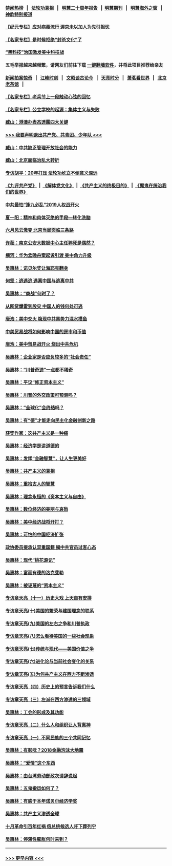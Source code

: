 #### [禁闻热榜](热点新闻.md?=0)  &nbsp;&nbsp;|&nbsp;&nbsp; [法轮功真相](https://github.com/gfw-breaker/truth/blob/master/README.md?=0) &nbsp;&nbsp;|&nbsp;&nbsp; [明慧二十周年报告](https://github.com/gfw-breaker/mh-reports/blob/master/README.md?=0) &nbsp;&nbsp;|&nbsp;&nbsp;[明慧期刊](https://github.com/gfw-breaker/mh-qikan) &nbsp;&nbsp;|&nbsp;&nbsp; [明慧海外之窗](https://github.com/gfw-breaker/mh-news/blob/master/README.md?=0) &nbsp;&nbsp;|&nbsp;&nbsp; [神韵特别报道](https://github.com/gfw-breaker/mh-news/blob/master/shenyun.md?=0)
#### [【纪元专栏】应对病毒流行 渥京未以加人为先引担忧](../pages/nsc423/n11875714.md?t=02261802) 
#### [【名家专栏】是时候拒绝“封杀文化”了](../pages/nsc423/n11814093.md?t=02261802) 
#### [“黑科技”治国激发美中科技战](../pages/nsc423/n11638056.md?t=02261802) 
#### 五毛举报越来越频繁，请网友们前往下载 [一键翻墙软件](https://github.com/gfw-breaker/ssr-accounts)，并将此项目推荐给亲友
#### [新闻拍案惊奇](https://github.com/gfw-breaker/banned-news/blob/master/pages/link4.md) &nbsp;&nbsp;|&nbsp;&nbsp; [江峰时刻](https://github.com/gfw-breaker/banned-news/blob/master/pages/link4.md) &nbsp;&nbsp;|&nbsp;&nbsp; [文昭谈古论今](https://github.com/gfw-breaker/banned-news/blob/master/pages/link4.md) &nbsp;&nbsp;|&nbsp;&nbsp; [天亮时分](https://github.com/gfw-breaker/banned-news/blob/master/pages/link4.md) &nbsp;&nbsp;|&nbsp;&nbsp; [萧茗看世界](https://github.com/gfw-breaker/banned-news/blob/master/pages/link4.md) &nbsp;&nbsp;|&nbsp;&nbsp; [北京老茶馆](https://github.com/gfw-breaker/banned-news/blob/master/pages/link4.md) &nbsp;&nbsp;|&nbsp;&nbsp; 
#### [【名家专栏】老兵节上一段触动心弦的回忆](../pages/nsc423/n11646016.md?t=02261802) 
#### [【名家专栏】公立学校的起源：集体主义与失败](../pages/nsc423/n11601833.md?t=02261802) 
#### [臧山：港澳办表态透露四大关键](../pages/nsc423/n11421628.md?t=02261802) 
#### [>>> 我要声明退出共产党、共青团、少年队 <<<](https://github.com/begood0513/goodnews/blob/master/quit/letter.md) 
#### [臧山：中共缺乏管理开放社会的能力](../pages/nsc423/n11407457.md?t=02261802) 
#### [臧山：北京面临治乱大转折](../pages/nsc423/n11406895.md?t=02261802) 
#### [专访胡平：20年打压 法轮功屹立不倒意义深远](../pages/nsc423/n11398800.md?t=02261802) 
#### [《九评共产党》](https://github.com/begood0513/9ping.md/blob/master/README.md) &nbsp;|&nbsp; [《解体党文化》](../../../../jtdwh.md/blob/master/README.md)  &nbsp;|&nbsp; [《共产主义的终极目的》](../../../../gczydzjmd.md/blob/master/README.md) &nbsp;|&nbsp; [《魔鬼在统治我们的世界》](../../../../mgztzwmdsj.md/blob/master/README.md) 
#### [中共最怕“逢九必乱”2019人权战开火](../pages/nsc423/n11385248.md?t=02261802) 
#### [夏一阳：精神和肉体灭绝的手段—转化洗脑](../pages/nsc423/n11368250.md?t=02261802) 
#### [六月风云激变 北京当局面临三条路](../pages/nsc423/n11313668.md?t=02261802) 
#### [许茹：南京公安大数据中心主任猝死是偶然？](../pages/nsc423/n11064744.md?t=02261802) 
#### [横河：华为孟晚舟案起诉引渡 美中角力升级](../pages/nsc423/n11027230.md?t=02261802) 
#### [吴惠林：诺贝尔奖让海耶克翻身](../pages/nsc423/n10890049.md?t=02261802) 
#### [何坚：逃逃逃 逃离中国与逃离中共](../pages/nsc423/n10592891.md?t=02261802) 
#### [吴惠林：“商战”何时了？](../pages/nsc423/n10573558.md?t=02261802) 
#### [从网贷爆雷到股灾 中国人的钱何处可逃](../pages/nsc423/n10572800.md?t=02261802) 
#### [唐浩：美中交火 隐现中共黑势力混水摸鱼](../pages/nsc423/n10544040.md?t=02261802) 
#### [中美贸易战将如何影响中国的房市和币值](../pages/nsc423/n10543697.md?t=02261802) 
#### [唐浩：美中贸易战开火 烧出中共危机](../pages/nsc423/n10540126.md?t=02261802) 
#### [吴惠林：企业家是否应负较多的“社会责任”](../pages/nsc423/n10535022.md?t=02261802) 
#### [吴惠林：“川普奇迹”一点都不稀奇](../pages/nsc423/n10512808.md?t=02261802) 
#### [吴惠林：平议“修正资本主义”](../pages/nsc423/n10495724.md?t=02261802) 
#### [吴惠林：川普的外交政策可预测吗？](../pages/nsc423/n10462387.md?t=02261802) 
#### [吴惠林：“全球化”会终结吗？](../pages/nsc423/n10452838.md?t=02261802) 
#### [吴惠林：有“德”才能走向民主化金融创新之路](../pages/nsc423/n10432292.md?t=02261802) 
#### [获奖作家：这共产主义是一种癌](../pages/nsc423/n10431541.md?t=02261802) 
#### [吴惠林：经济学是讲道德的](../pages/nsc423/n10398014.md?t=02261802) 
#### [吴惠林：发挥“金融智慧”，让人生更美好](../pages/nsc423/n10375019.md?t=02261802) 
#### [吴惠林：共产主义的真相](../pages/nsc423/n10351394.md?t=02261802) 
#### [吴惠林：重拾古人的智慧](../pages/nsc423/n10337691.md?t=02261802) 
#### [吴惠林：理念永恒的《资本主义与自由》](../pages/nsc423/n10316274.md?t=02261802) 
#### [吴惠林：数位经济的美丽与哀愁](../pages/nsc423/n10292946.md?t=02261802) 
#### [吴惠林：美中经济战将开打？](../pages/nsc423/n10258825.md?t=02261802) 
#### [吴惠林：可怕的中国经济扩张](../pages/nsc423/n10219147.md?t=02261802) 
#### [政协委员提承认双重国籍 揭中共官员过客心态](../pages/nsc423/n10208809.md?t=02261802) 
#### [吴惠林：现代“桃花源记”](../pages/nsc423/n10185234.md?t=02261802) 
#### [吴惠林：富而有德的洛克斐勒](../pages/nsc423/n10142264.md?t=02261802) 
#### [吴惠林：被诬蔑的“资本主义”](../pages/nsc423/n10124816.md?t=02261802) 
#### [专访章天亮（十一）历史大戏 上天自有安排](../pages/nsc423/n10094905.md?t=02261802) 
#### [专访章天亮(十)美国的繁荣与建国理念的联系](../pages/nsc423/n10094899.md?t=02261802) 
#### [专访章天亮(九)美国的左右之争和川普执政](../pages/nsc423/n10094889.md?t=02261802) 
#### [专访章天亮(八)怎么看待美国的一些社会现象](../pages/nsc423/n10094857.md?t=02261802) 
#### [专访章天亮(七)传统与现代——美国价值之争](../pages/nsc423/n10093140.md?t=02261802) 
#### [专访章天亮(六)进化论与当前社会变化的关系](../pages/nsc423/n10092036.md?t=02261802) 
#### [专访章天亮(五)为何共产主义在西方不断渗透](../pages/nsc423/n10083620.md?t=02261802) 
#### [专访章天亮（四）历史上的预言告诉我们什么](../pages/nsc423/n10083606.md?t=02261802) 
#### [专访章天亮（三）左派在西方渗透的三领域](../pages/nsc423/n10081115.md?t=02261802) 
#### [吴惠林：工会的形成及其功能](../pages/nsc423/n10080633.md?t=02261802) 
#### [专访章天亮（二）什么人和组织让人背离神](../pages/nsc423/n10076637.md?t=02261802) 
#### [专访章天亮（一）不同民族的三个共同记忆](../pages/nsc423/n10074188.md?t=02261802) 
#### [吴惠林：有影呒？2018金融泡沫大地震](../pages/nsc423/n10040534.md?t=02261802) 
#### [吴惠林：“爱情”这个东西](../pages/nsc423/n10019423.md?t=02261802) 
#### [吴惠林：由台湾劳动部政次请辞说起](../pages/nsc423/n9979679.md?t=02261802) 
#### [吴惠林：五鬼搬运如何了？](../pages/nsc423/n9925338.md?t=02261802) 
#### [吴惠林：有感于本年诺贝尔经济学奖](../pages/nsc423/n9871883.md?t=02261802) 
#### [吴惠林：共产主义渗透全球](../pages/nsc423/n9812748.md?t=02261802) 
#### [十月革命引百年红祸 俄总统候选人吁下葬列宁](../pages/nsc423/n9810182.md?t=02261802) 
#### [吴惠林：停滞性膨胀何时来到？](../pages/nsc423/n9764136.md?t=02261802) 

----
#### [ >>> 更早内容 <<< ](../indexes/nsc423-earlier.md)
